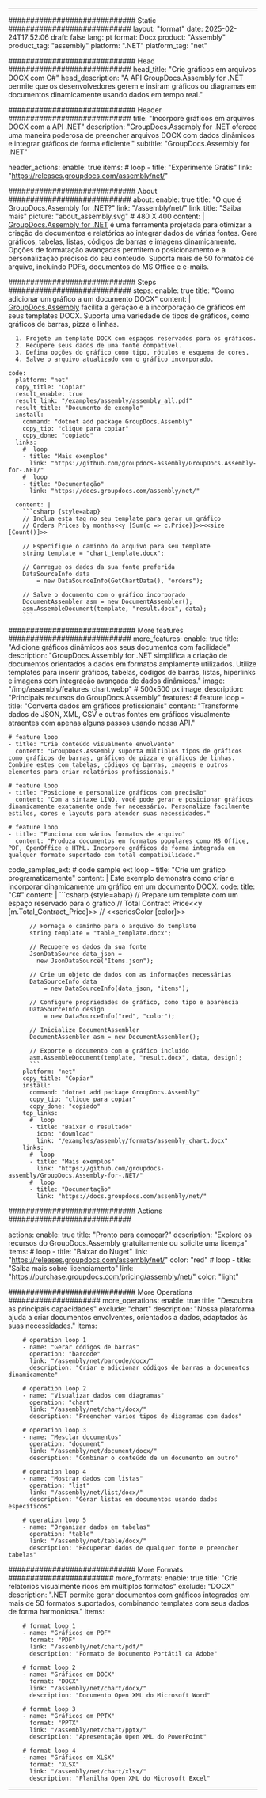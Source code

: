 



---
############################# Static ############################
layout: "format"
date:  2025-02-24T17:52:06
draft: false
lang: pt
format: Docx
product: "Assembly"
product_tag: "assembly"
platform: ".NET"
platform_tag: "net"

############################# Head ############################
head_title: "Crie gráficos em arquivos DOCX com C#"
head_description: "A API GroupDocs.Assembly for .NET permite que os desenvolvedores gerem e insiram gráficos ou diagramas em documentos dinamicamente usando dados em tempo real."

############################# Header ############################
title: "Incorpore gráficos em arquivos DOCX com a API .NET" 
description: "GroupDocs.Assembly for .NET oferece uma maneira poderosa de preencher arquivos DOCX com dados dinâmicos e integrar gráficos de forma eficiente."
subtitle: "GroupDocs.Assembly for .NET" 

header_actions:
  enable: true
  items:
    #  loop
    - title: "Experimente Grátis"
      link: "https://releases.groupdocs.com/assembly/net/"
      
############################# About ############################
about:
    enable: true
    title: "O que é GroupDocs.Assembly for .NET?"
    link: "/assembly/net/"
    link_title: "Saiba mais"
    picture: "about_assembly.svg" # 480 X 400
    content: |
       [GroupDocs.Assembly for .NET](/assembly/net/) é uma ferramenta projetada para otimizar a criação de documentos e relatórios ao integrar dados de várias fontes. Gere gráficos, tabelas, listas, códigos de barras e imagens dinamicamente. Opções de formatação avançadas permitem o posicionamento e a personalização precisos do seu conteúdo. Suporta mais de 50 formatos de arquivo, incluindo PDFs, documentos do MS Office e e-mails.

############################# Steps ############################
steps:
    enable: true
    title: "Como adicionar um gráfico a um documento DOCX"
    content: |
      [GroupDocs.Assembly](/assembly/net/) facilita a geração e a incorporação de gráficos em seus templates DOCX. Suporta uma variedade de tipos de gráficos, como gráficos de barras, pizza e linhas.
      
      1. Projete um template DOCX com espaços reservados para os gráficos.
      2. Recupere seus dados de uma fonte compatível.
      3. Defina opções do gráfico como tipo, rótulos e esquema de cores.
      4. Salve o arquivo atualizado com o gráfico incorporado.
   
    code:
      platform: "net"
      copy_title: "Copiar"
      result_enable: true
      result_link: "/examples/assembly/assembly_all.pdf"
      result_title: "Documento de exemplo"
      install:
        command: "dotnet add package GroupDocs.Assembly"
        copy_tip: "clique para copiar"
        copy_done: "copiado"
      links:
        #  loop
        - title: "Mais exemplos"
          link: "https://github.com/groupdocs-assembly/GroupDocs.Assembly-for-.NET/"
        #  loop
        - title: "Documentação"
          link: "https://docs.groupdocs.com/assembly/net/"
          
      content: |
        ```csharp {style=abap}
        // Inclua esta tag no seu template para gerar um gráfico
        // Orders Prices by months<<y [Sum(c => c.Price)]>><<size [Count()]>>

        // Especifique o caminho do arquivo para seu template
        string template = "chart_template.docx";

        // Carregue os dados da sua fonte preferida
        DataSourceInfo data 
            = new DataSourceInfo(GetChartData(), "orders");

        // Salve o documento com o gráfico incorporado
        DocumentAssembler asm = new DocumentAssembler();
        asm.AssembleDocument(template, "result.docx", data);
        ```            

############################# More features ############################
more_features:
  enable: true
  title: "Adicione gráficos dinâmicos aos seus documentos com facilidade"
  description: "GroupDocs.Assembly for .NET simplifica a criação de documentos orientados a dados em formatos amplamente utilizados. Utilize templates para inserir gráficos, tabelas, códigos de barras, listas, hiperlinks e imagens com integração avançada de dados dinâmicos."
  image: "/img/assembly/features_chart.webp" # 500x500 px
  image_description: "Principais recursos do GroupDocs.Assembly"
  features:
    # feature loop
    - title: "Converta dados em gráficos profissionais"
      content: "Transforme dados de JSON, XML, CSV e outras fontes em gráficos visualmente atraentes com apenas alguns passos usando nossa API."

    # feature loop
    - title: "Crie conteúdo visualmente envolvente"
      content: "GroupDocs.Assembly suporta múltiplos tipos de gráficos como gráficos de barras, gráficos de pizza e gráficos de linhas. Combine estes com tabelas, códigos de barras, imagens e outros elementos para criar relatórios profissionais."

    # feature loop
    - title: "Posicione e personalize gráficos com precisão"
      content: "Com a sintaxe LINQ, você pode gerar e posicionar gráficos dinamicamente exatamente onde for necessário. Personalize facilmente estilos, cores e layouts para atender suas necessidades."

    # feature loop
    - title: "Funciona com vários formatos de arquivo"
      content: "Produza documentos em formatos populares como MS Office, PDF, OpenOffice e HTML. Incorpore gráficos de forma integrada em qualquer formato suportado com total compatibilidade."
      
  code_samples_ext:
    # code sample ext loop
    - title: "Crie um gráfico programaticamente"
      content: |
        Este exemplo demonstra como criar e incorporar dinamicamente um gráfico em um documento DOCX.
      code:
        title: "C#"
        content: |
          ```csharp {style=abap}
          // Prepare um template com um espaço reservado para o gráfico
          // Total Contract Price<<y [m.Total_Contract_Price]>>
          // <<seriesColor [color]>>

          // Forneça o caminho para o arquivo do template
          string template = "table_template.docx";

          // Recupere os dados da sua fonte
          JsonDataSource data_json = 
            new JsonDataSource("Items.json");

          // Crie um objeto de dados com as informações necessárias
          DataSourceInfo data 
              = new DataSourceInfo(data_json, "items");

          // Configure propriedades do gráfico, como tipo e aparência
          DataSourceInfo design 
              = new DataSourceInfo("red", "color");

          // Inicialize DocumentAssembler
          DocumentAssembler asm = new DocumentAssembler();

          // Exporte o documento com o gráfico incluído
          asm.AssembleDocument(template, "result.docx", data, design);
          ```
        platform: "net"
        copy_title: "Copiar"
        install:
          command: "dotnet add package GroupDocs.Assembly"
          copy_tip: "clique para copiar"
          copy_done: "copiado"
        top_links:
          #  loop
          - title: "Baixar o resultado"
            icon: "download"
            link: "/examples/assembly/formats/assembly_chart.docx"
        links:
          #  loop
          - title: "Mais exemplos"
            link: "https://github.com/groupdocs-assembly/GroupDocs.Assembly-for-.NET/"
          #  loop
          - title: "Documentação"
            link: "https://docs.groupdocs.com/assembly/net/"
            

            


############################# Actions ############################

actions:
  enable: true
  title: "Pronto para começar?"
  description: "Explore os recursos do GroupDocs.Assembly gratuitamente ou solicite uma licença"
  items:
    #  loop
    - title: "Baixar do Nuget"
      link: "https://releases.groupdocs.com/assembly/net/"
      color: "red"
        #  loop
    - title: "Saiba mais sobre licenciamento"
      link: "https://purchase.groupdocs.com/pricing/assembly/net/"
      color: "light"


############################# More Operations #####################
more_operations:
    enable: true
    title: "Descubra as principais capacidades"
    exclude: "chart"
    description: "Nossa plataforma ajuda a criar documentos envolventes, orientados a dados, adaptados às suas necessidades."
    items: 
          
        # operation loop 1
        - name: "Gerar códigos de barras"
          operation: "barcode"
          link: "/assembly/net/barcode/docx/"
          description: "Criar e adicionar códigos de barras a documentos dinamicamente"

        # operation loop 2
        - name: "Visualizar dados com diagramas"
          operation: "chart"
          link: "/assembly/net/chart/docx/"
          description: "Preencher vários tipos de diagramas com dados"

        # operation loop 3
        - name: "Mesclar documentos"
          operation: "document"
          link: "/assembly/net/document/docx/"
          description: "Combinar o conteúdo de um documento em outro"

        # operation loop 4
        - name: "Mostrar dados com listas"
          operation: "list"
          link: "/assembly/net/list/docx/"
          description: "Gerar listas em documentos usando dados específicos"

        # operation loop 5
        - name: "Organizar dados em tabelas"
          operation: "table"
          link: "/assembly/net/table/docx/"
          description: "Recuperar dados de qualquer fonte e preencher tabelas"
         
          
############################# More Formats ########################
more_formats:
    enable: true
    title: "Crie relatórios visualmente ricos em múltiplos formatos"
    exclude: "DOCX"
    description: ".NET permite gerar documentos com gráficos integrados em mais de 50 formatos suportados, combinando templates com seus dados de forma harmoniosa."
    items: 
          
        # format loop 1
        - name: "Gráficos em PDF"
          format: "PDF"
          link: "/assembly/net/chart/pdf/"
          description: "Formato de Documento Portátil da Adobe"
          
        # format loop 2
        - name: "Gráficos em DOCX"
          format: "DOCX"
          link: "/assembly/net/chart/docx/"
          description: "Documento Open XML do Microsoft Word"
          
        # format loop 3
        - name: "Gráficos em PPTX"
          format: "PPTX"
          link: "/assembly/net/chart/pptx/"
          description: "Apresentação Open XML do PowerPoint"
          
        # format loop 4
        - name: "Gráficos em XLSX"
          format: "XLSX"
          link: "/assembly/net/chart/xlsx/"
          description: "Planilha Open XML do Microsoft Excel"


          

---
